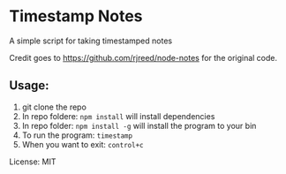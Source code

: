 # Timestamp Notes

A simple script for taking timestamped notes

Credit goes to https://github.com/rjreed/node-notes for the original code.

## Usage:
1. git clone the repo
2. In repo foldere: `npm install` will install dependencies
3. In repo folder: `npm install -g` will install the program to your bin
4. To run the program: `timestamp`
5. When you want to exit: `control+c`

License: MIT
